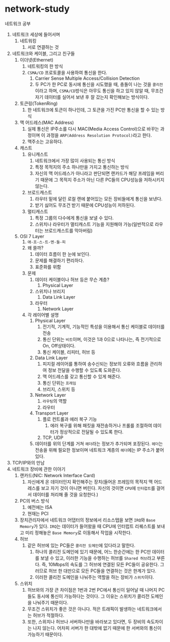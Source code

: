 # network-study
네트워크 공부
1. 네트워크 세상에 들어서며
   1. 네트워킹
      1. 서로 연결하는 것
2. 네트워크와 케이블, 그리고 친구들
   1. 이더넷(Ethernet)
      1. 네트워킹의 한 방식
      2. ``CSMA/CD`` 프로토콜을 사용하여 통신을 한다.
         1. Carrier Sense Multiple Access/Collision Detection 
         2. 두 PC가 한 PC로 동시에 통신을 시도했을 때, 충돌이 나는 것을 ``콜리전``이라고 하며, ``CSMA/CD``방식은 아무도 통신을 하고 있지 않알 때, 무조건 자기 데이터를 실어서 보낸 후 잘 갔는지 확인해보는 방식이다.
   2. 토큰링(TokenRing)
      1. 한 네트워크에 토큰이 하나인데, 그 토큰을 가진 PC만 통신을 할 수 있는 방식
   3. 맥 어드레스(MAC Address)
      1. 실제 통신은 IP주소를 다시 MAC(Media Access Control)으로 바꾸는 과정이며 이 과정을 ``ARP(Address Resolution Protocol)``라고 한다.
      2. 맥주소는 고유하다.
   4. 캐스트
      1. 유니캐스트
         1. 네트워크에서 가장 많이 사용되는 통신 방식
         2. 특정 목적지의 주소 하나만을 가지고 통신하는 방식
         3. 자신의 맥 어드레스가 아니라고 판단되면 랜카드가 해당 프레임을 버리기 때문에 그 목적지 주소가 아닌 다른 PC들의 CPU성능을 저하시키지 않는다.
      2. 브로드캐스트
         1. 라우터 밑에 달린 로컬 랜에 붙어있는 모든 장비들에게 통신을 보낸다.
         2. 받기 싫어도 무조건 받기 때문에 CPU성능이 저하된다.
      3. 멀티캐스트
         1. 특정 그룹의 다수에게 통신을 보낼 수 있다.
         2. 스위치나 라우터가 멀티캐스트 기능을 지원해야 가능(일반적으로 라우터는 브로드캐스트를 막아버림)
   5. OSI 7 Layer
      1. ``애-프-스-트-엔-들-피``
      2. 왜 쓸까?
         1. 데이터 흐름이 한 눈에 보인다.
         2. 문제를 해결하기 편리하다.
         3. 표준화를 위함
      3. 문제
         1. 데이터 케이블이나 허브 등은 무슨 계층?
            1. Physical Layer
         2. 스위치나 브리지
            1. Data Link Layer
         3. 라우터
            1. Network Layer
      4. 각 레이어별 설명
         1. Physical Layer
            1. 전기적, 기계적, 기능적인 특성을 이용해서 통신 케이블로 데이터를 전송
            2. 통신 단위는 ``비트``이며, 이것은 1과 0으로 나타나는, 즉 전기적으로 On, Off상태이다.
            3. 통신 케이블, 리피터, 허브 등
         2. Data Link Layer
            1. 피지컬 레이어를 통하여 송수신되는 정보의 오류와 흐름을 관리하여 정보 전달을 수행할 수 있도록 도와준다.
            2. 맥 어드레스를 갖고 통신할 수 있게 해준다.
            3. 통신 단위는 ``프레임``
            4. 브리지, 스위치 등
         3. Network Layer
            1. ``라우팅``의 역할
            2. 라우터
         4. Transport Layer
            1. 플로 컨트롤과 에러 복구 기능
               1. 에러 복구를 위해 패킷을 재전송하거나 프롤를 조절하여 데이터가 정상적으로 전달될 수 있도록 한다.
            2. TCP, UDP
         5. 데이터를 위의 단계를 거쳐 ``헤더``라는 정보가 추가되며 포장된다. ``헤더``는 전송을 위해 필요한 정보이며 네트워크 계층의 ``헤더``에는 IP 주소가 붙어 있다.
3. TCP/IP와의 만남
4. 네트워크 장비에 관한 이야기
   1. 랜카드(NIC: Network Interface Card)
      1. 자신에게 온 데이터인지 확인해주는 장치(들어온 프레임의 목적지 맥 어드레스를 보고 자기 것이 아니면 버린다. 자신의 것이면 ``CPU``에 ``인터럽트``를 걸어서 데이터를 처리해 줄 것을 요청한다.)
   2. PC의 버스 방식
      1. 예전에는 ISA
      2. 현재는 PCI
   3. 장치관리자에서 네트워크 어댑터의 정보에서 리소스탭을 보면 ``IRQ``와 ``Base Memory``가 있다. ``IRQ``는 데이터가 들어왔을 때 CPU에 인터럽트 리퀘스트를 보내고 미리 정해놓은 ``Base Memory``로 이동해서 작업을 시작한다.
   4. 허브
      1. 같은 허브에 있는 PC들은 ``콜리전 도메인``에 있다라고 말한다.
         1. 하나의 콜리전 도메인에 있기 때문에, 어느 한순간에는 한 PC만 데이터를 보낼 수 있고, 이러한 기능을 수행하는 허브를 ``Shared 허브``라고 부른다. 즉, 10Mbps의 속도를 그 허브에 연결된 모든 PC들이 공유한다. 그러므로 허브 한 대만으로 모든 PC들을 연결하는 것은 한계가 있다.
         2. 이러한 콜리전 도메인을 나눠주는 역할을 하는 장비가 ``스위치``이다.
   5. 스위치
      1. 허브와의 가장 큰 차이점은 1번과 2번 PC에서 통신이 일어날 때 나머지 PC들도 동시에 통신이 가능하다는 것이다. 그 이유는 스위치가 콜리전 도메인을 나눠주기 때문이다.
      2. 무조건 스위치가 좋은 것은 아니다. 적은 트래픽이 발생하는 네트워크에서는 허브가 적절하다. 
      3. 또한, 스위치나 허브나 서버하나만을 바라보고 있다면, 두 장비의 속도차이는 나지 않는다. 어차피 서버가 한 대밖에 없기 때문에 한 서버와의 통신이 가능하기 때문이다.

